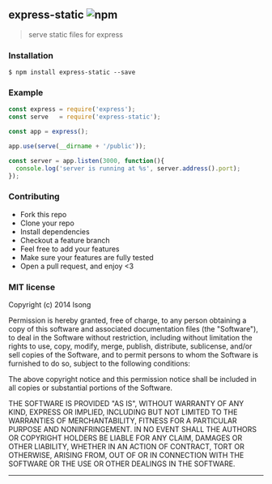 ## express-static ![npm](https://badge.fury.io/js/express-static.png)

> serve static files for express

### Installation
````
$ npm install express-static --save
````

### Example
````javascript
const express = require('express');
const serve   = require('express-static');

const app = express();

app.use(serve(__dirname + '/public'));

const server = app.listen(3000, function(){
  console.log('server is running at %s', server.address().port);
});

````

### Contributing
- Fork this repo
- Clone your repo
- Install dependencies
- Checkout a feature branch
- Feel free to add your features
- Make sure your features are fully tested
- Open a pull request, and enjoy <3

### MIT license
Copyright (c) 2014 lsong

Permission is hereby granted, free of charge, to any person obtaining a copy
of this software and associated documentation files (the &quot;Software&quot;), to deal
in the Software without restriction, including without limitation the rights
to use, copy, modify, merge, publish, distribute, sublicense, and/or sell
copies of the Software, and to permit persons to whom the Software is
furnished to do so, subject to the following conditions:

The above copyright notice and this permission notice shall be included in
all copies or substantial portions of the Software.

THE SOFTWARE IS PROVIDED &quot;AS IS&quot;, WITHOUT WARRANTY OF ANY KIND, EXPRESS OR
IMPLIED, INCLUDING BUT NOT LIMITED TO THE WARRANTIES OF MERCHANTABILITY,
FITNESS FOR A PARTICULAR PURPOSE AND NONINFRINGEMENT. IN NO EVENT SHALL THE
AUTHORS OR COPYRIGHT HOLDERS BE LIABLE FOR ANY CLAIM, DAMAGES OR OTHER
LIABILITY, WHETHER IN AN ACTION OF CONTRACT, TORT OR OTHERWISE, ARISING FROM,
OUT OF OR IN CONNECTION WITH THE SOFTWARE OR THE USE OR OTHER DEALINGS IN
THE SOFTWARE.

---